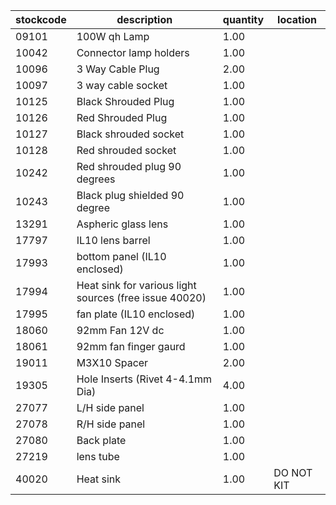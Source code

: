 |stockcode|description|quantity|location|
|---------|-----------|--------|--------|
|09101|100W qh Lamp|1.00||
|10042|Connector lamp holders|1.00||
|10096|3 Way Cable Plug|2.00||
|10097|3 way cable socket|1.00||
|10125|Black Shrouded Plug|1.00||
|10126|Red Shrouded Plug|1.00||
|10127|Black shrouded socket|1.00||
|10128|Red shrouded socket|1.00||
|10242|Red shrouded plug 90 degrees|1.00||
|10243|Black plug shielded 90 degree|1.00||
|13291|Aspheric glass lens|1.00||
|17797|IL10 lens barrel|1.00||
|17993|bottom panel (IL10 enclosed)|1.00||
|17994|Heat sink for various light sources (free issue 40020)|1.00||
|17995|fan plate (IL10 enclosed)|1.00||
|18060|92mm Fan 12V dc|1.00||
|18061|92mm fan finger gaurd|1.00||
|19011|M3X10 Spacer|2.00||
|19305|Hole Inserts (Rivet 4-4.1mm Dia)|4.00||
|27077|L/H side panel|1.00||
|27078|R/H side panel|1.00||
|27080|Back plate|1.00||
|27219|lens tube|1.00||
|40020|Heat sink|1.00|DO NOT KIT|
